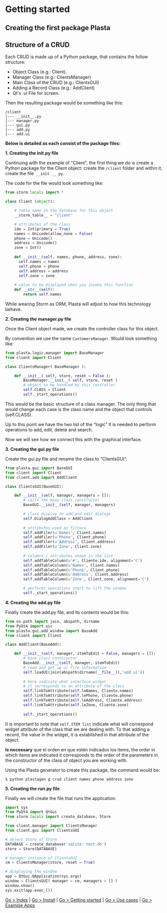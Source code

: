 # Getting started

## Creating the first package Plasta 

## Structure of a CRUD

Each CRUD is made up of a Python package, that contains the follow structure:
* Object Class (e.g.: Client).
* Manager Class (e.g.: ClientsManager)
* Main Class of the CRUD (e.g.: ClientsGUI)
* Adding a Record Class (e.g.: AddClient)
* Qt's .ui File for <add client> screen.

Then the resulting package would be something like this:
```
/client
|--- __init__.py
|--- manager.py
|--- gui.py
|--- add.py
|--- add.ui
```

**Below is detailed as each consist of the package files:**

**1. Creating the __init__.py file**

Continuing with the example of "Client", the first thing we do is create a Python package for the Client object: create the `/client` folder and within it, create the file` __init __ py`.

The code for the file would look something like:

```python
from storm.locals import *

class Client (object):

	# table name in the database for this object
	__storm_table__ = "client"

	# attributes of the class
	ide = Int(primary = True)
	names = Unicode(allow_none = False)
	phone = Unicode()
	address = Unicode()
	zone = Int()
	
  	def __init__(self, names, phone, address, zone):
      self.names = names
      self.phone = phone
      self.address = address
      self.zone = zone
	
	# value to be displayed when you invoke this function
	def __str__(self):
		return self.names
```

While wearing Storm as ORM, Plasta will adjust to how this technology
behave.

**2. Creating the manager.py file**

Once the Client object made, we create the controller class
for this object.

By convention we use the name `CustomersManager`. Would look something like:

```python
from plasta.logic.manager import BaseManager
from client import Client

class ClientsManager( BaseManager ):

	def __init__( self, store, reset = False ):
		BaseManager.__init__( self, store, reset )
		# object to be handled by this controller
		self.CLASS = Client
		self._start_operations()

```

This would be the basic structure of a class manager. The only thing that would change each case is the class name and the object that controls (self.CLASS).

Up to this point we have the two list of the “logic” It is needed to perform operations to add, edit, delete and search.

Now we will see how we connect this with the graphical interface.

**3. Creating the gui.py file**

Create the gui.py file and rename the class to “ClientsGUI”:

```python
from plasta.gui import BaseGUI
from client import Client
from client.add import AddClient

class ClientsGUI(BaseGUI):

	def __init__(self, manager, managers = []):
		# calls the base class constructor
		BaseGUI.__init__(self, manager, managers)

		# class display to add and edit dialogs
		self.DialogAddClass = AddClient
		
		# attributes used as filters
        self.addFiler(u'Names', Client.names)
        self.addFiler(u'Phone', Client.phone)
        self.addFiler(u'Address', Client.address)
        self.addFiler(u'Zone', Client.zone)
       
        # columns / attributes shown in the list
        self.addTableColumn(u'#', Cliente.ide, alignment='C')
        self.addTableColumn(u'Names', Client.names)
        self.addTableColumn(u'Phone', Client.phone)
        self.addTableColumn(u'Address', Client.address)
        self.addTableColumn(u'Zone', Client.zone, alignment='C')

		# performs operations start to lift the window
		self._start_operations()
```

**4. Creating the add.py file**

Finally create the add.py file, and its contents would be this:

```python
from os.path import join, abspath, dirname
from PyQt4 import uic
from plasta.gui.add_window import BaseAdd
from client import Client

class AddClient(BaseAdd):

	def __init__(self, manager, itemToEdit = False, managers = []):
		# base class constructor
		BaseAdd.__init__(self, manager, itemToEdit)
		# read and get up ui file information
		self.loadUI(join(abspath(dirname(__file__)),'add.ui'))
		
        # here indicate what interface widget
        # it corresponds to an attribute of the class
		self.linkToAttribute(self.leNames, Cliente.names)
		self.linkToAttribute(self.lePhone, Cliente.phone)
		self.linkToAttribute(self.leAddress, Cliente.address)
		self.linkToAttribute(self.leZone, Cliente.zone)
		
		self._start_operations()
```

It is important to note that `self.ITEM list` indicate what will correspond widget attribute of the class that we are dealing with.
To that adding a record, the value in the widget, it is established in that attribute of the object.

**Is necessary** que el orden en que estén indicados los items, the order in which items are indicated it corresponds to the order of the parameters in the constructor of the class of object you are working with.

Using the Plasta generator to create this package, the command would be:

`$ python plastagen g crud client names phone address zone`


**5. Creating the run.py file**

Finally we will create the file that runs the application:

```python
import sys
from PyQt4 import QtGui
from storm.locals import create_database, Store

from client.manager import ClientsManager
from client.gui import ClientsGUI

# object Store of Storm
DATABASE = create_database('sqlite: test.db')
store = Store(DATABASE)

# manager instance of ClientsGUI
cm = ClientsManager(store, reset = True)

# displaying the window
app = QtGui.QApplication(sys.argv)
window = ClientsGUI( manager = cm, managers = [] )
window.show()
sys.exit(app.exec_())

```

[Go > Index](https://github.com/informaticameg/Plasta/blob/master/doc/en/index.md) | [Go > Install](https://github.com/informaticameg/Plasta/blob/master/doc/en/install.md) | [Go > Getting started](https://github.com/informaticameg/Plasta/blob/master/doc/en/getting_started.md) | [Go > Use cases](https://github.com/informaticameg/plasta/blob/master/doc/en/uses_cases.md) | [Go > Example Apps](https://github.com/informaticameg/plasta/blob/master/doc/en/example_apps.md)
